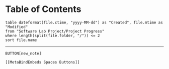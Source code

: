 # Table of Contents

```dataview
table dateformat(file.ctime, "yyyy-MM-dd") as "Created", file.mtime as "Modified"
from "Software Lab Project/Project Progress"
where length(split(file.folder, "/")) <= 2
sort file.name
```

---

`BUTTON[new_note]` 
```meta-bind-embed
[[MetaBindEmbeds Spaces Buttons]]
```